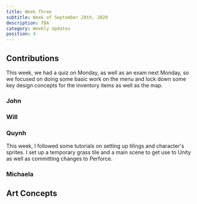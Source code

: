 ```yaml
---
title: Week Three
subtitle: Week of September 28th, 2020
description: TBA
category: Weekly Updates
position: 4
---
```


## Contributions

This week, we had a quiz on Monday, as well as an exam next Monday, so we focused on doing some basic work on the menu and lock down some key design concepts for the inventory items as well as the map.

### John

### Will

### Quynh
This week, I followed some tutorials on setting up tilings and character's sprites. I set up a temporary grass tile and a main scene to get use to Unity as well as committing changes to Perforce.

### Michaela

## Art Concepts
